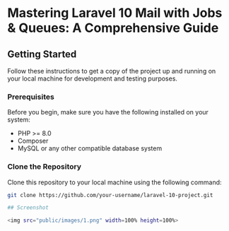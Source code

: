 # Mastering Laravel 10 Mail with Jobs & Queues: A Comprehensive Guide

## Getting Started

Follow these instructions to get a copy of the project up and running on your local machine for development and testing purposes.

### Prerequisites

Before you begin, make sure you have the following installed on your system:

- PHP >= 8.0
- Composer
- MySQL or any other compatible database system

### Clone the Repository

Clone this repository to your local machine using the following command:

```bash
git clone https://github.com/your-username/laravel-10-project.git

## Screenshot

<img src="public/images/1.png" width=100% height=100%>
